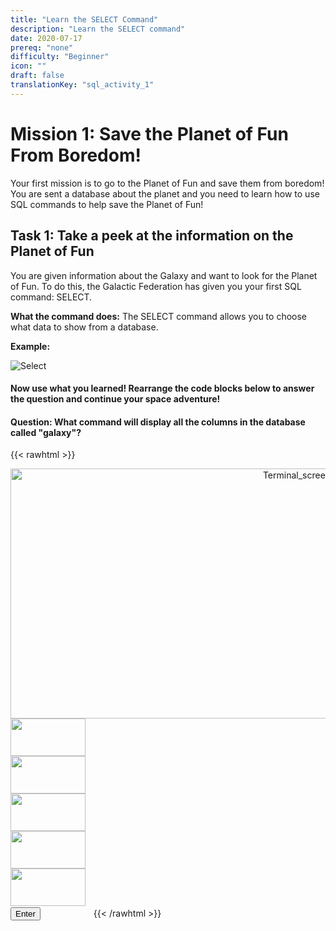 ```yaml
---
title: "Learn the SELECT Command"
description: "Learn the SELECT command"
date: 2020-07-17
prereq: "none"
difficulty: "Beginner"
icon: ""
draft: false
translationKey: "sql_activity_1"
---
```

<!-- Links for javascript and CSS needed for drop down logic -->
<link rel="stylesheet" href="../_activity1.css" type="text/css">
</link>
<script type="text/javascript" src="../_activity1.js">
</script>

# Mission 1: Save the Planet of Fun From Boredom!
Your first mission is to go to the Planet of Fun and save them from boredom! 
You are sent a database about the planet and you need to learn how to use SQL 
commands to help save the Planet of Fun!

## Task 1: Take a peek at the information on the Planet of Fun
You are given information about the Galaxy and want to look for the Planet of Fun. To do this,
 the Galactic Federation has given you your first SQL command: SELECT. 

**What the command does:** The SELECT command allows you to choose what data to show from a database.

**Example:**

![Select](../assets/Select.PNG)

#### Now use what you learned! Rearrange the code blocks below to answer the question and continue your space adventure!

#### Question: What command will display all the columns in the database called "galaxy"?

{{< rawhtml >}}
<div class="terminal" id="terminal"><center><img class="terminal" src="../assets/Terminal.png" alt="Terminal_screen" height="400" width="900"></center>


<div id="div1" class ="codeBlocks" ondrop="drop(event)" ondragover="allowDrop(event)">
<img class="img" id="answer1" src="../assets/Select_Block.PNG" draggable="true" ondragstart="drag(event)" id="drag1" width="120" height="60">
</div>

<div id="div2" class="codeBlocks" ondrop="drop(event)" ondragover="allowDrop(event)">
<img class="img" img id="answer2" src="../assets/Asterix_Block.PNG" draggable="true" ondragstart="drag(event)" id="drag2" width="120" height="60">
</div>

<div id="div3" class="codeBlocks" ondrop="drop(event)" ondragover="allowDrop(event)">
<img class="img" img id="answer4" src="../assets/galaxy_block.png" draggable="true" ondragstart="drag(event)" id="drag3" width="120" height="60" markdown="1">
</div>

<div id="div4" ondrop="drop(event)" ondragover="allowDrop(event)">
<img class="img" img id="answer3" src="../assets/From_Block.PNG" draggable="true" ondragstart="drag(event)" id="drag4" width="120" height="60" markdown="1">
</div>

<div id="div5" ondrop="drop(event)" ondragover="allowDrop(event)">
<img class="img" img id="answer5" src="../assets/Semicolon_Block.PNG" draggable="true" ondragstart="drag(event)" id="drag5" width="120" height="60" markdown="1">
</div>
<div id="buffer" class="dropClass" style="border:1px solid transparent;"> </div>
<!-- Rectangles to Receive blocks -->
<div id="div6" class="dropClass" ondrop="drop(event)" ondragover="allowDrop(event)";> </div>
<div id="div7" class="dropClass" ondrop="drop(event)" ondragover="allowDrop(event)";> </div>
<div id="div8" class="dropClass" ondrop="drop(event)" ondragover="allowDrop(event)";> </div>
<div id="div9" class="dropClass" ondrop="drop(event)" ondragover="allowDrop(event)";> </div>
<div id="div10" class="dropClass" ondrop="drop(event)" ondragover="allowDrop(event)";> </div>

</div>
</div>
<!-- Enter button -->
<button class="button button1" onclick="check()"> Enter </button>

<!-- Hidden SQL database will appear once correct sequence is placed -->
<img src="../assets/Database.png" id="database" alt="database" style="visibility:hidden"/>
{{< /rawhtml >}}

